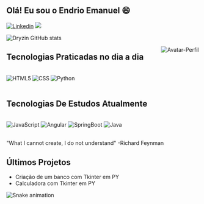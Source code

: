 ## Olá! Eu sou o Endrio Emanuel 😄

[![Linkedin](https://img.shields.io/badge/LinkedIn-0077B5?style=for-the-badge&logo=linkedin&logoColor=white)](https://www.linkedin.com/in/endrio-emanuel-201175228/)
<a href = "mailto:endrioemanuel11@gmail.com"><img src="https://img.shields.io/badge/-Gmail-%23333?style=for-the-badge&logo=gmail&logoColor=white" target="_blank"></a>

![Dryzin GitHub stats](https://github-readme-stats.vercel.app/api?username=Dryzin&show_icons=true&theme=tokyonight)

<!--<img height="180em" src="https://github-readme-stats.vercel.app/api/top-langs/?username=Dryzin&layout=compact&langs_count=7&theme=dracula"/>-->

<img align="right" src="https://i.picasion.com/pic92/96afd8883afb72975d76d5dc06792a08.gif" width:125px height:125 alt="Avatar-Perfil"/>

## Tecnologias Praticadas no dia a dia

<div style='display: inline_block'><br/>
    <img aligh='center' alt='HTML5' src='https://img.shields.io/badge/HTML5-E34F26?style=for-the-badge&logo=html5&logoColor=white'/>
    <img aligh='center' alt='CSS' src='https://img.shields.io/badge/CSS-239120?&style=for-the-badge&logo=css3&logoColor=white'/>
    <img aligh='center' alt='Python' src='https://img.shields.io/badge/Python-3776AB?style=for-the-badge&logo=python&logoColor=white'/>


</div>
<br/>

## Tecnologias De Estudos Atualmente

<div style='display: inline_block'><br/>
    <img aligh='center' alt='JavaScript' src='https://img.shields.io/badge/JavaScript-F7DF1E?style=for-the-badge&logo=javascript&logoColor=black'/>
    <img aligh='center' alt='Angular' src='https://img.shields.io/badge/Angular-DD0031?style=for-the-badge&logo=angular&logoColor=white'/>
    <img aligh='center' alt='SpringBoot' src='https://img.shields.io/badge/Spring-6DB33F?style=for-the-badge&logo=spring&logoColor=white'/>
    <img aligh='center' alt='Java' src='https://img.shields.io/badge/Java-ED8B00?style=for-the-badge&logo=java&logoColor=white'/>
</div>
<br/>

"What I cannot create, I do not understand" -Richard Feynman

## Últimos Projetos

- Criação de um banco com Tkinter em PY
- Calculadora com Tkinter em PY

![Snake animation](https://github.com/Dryzin/Dryzin/blob/output/github-contribution-grid-snake.svg)
